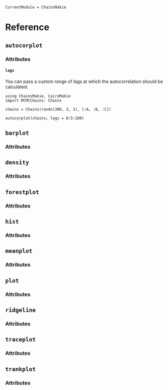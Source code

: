 ```@meta
CurrentModule = ChainsMakie
```

# Reference

## `autocorplot`

### Attributes

#### `lags`

You can pass a custom range of lags at which the autocorrelation should be calculated:

```@example
using ChainsMakie, CairoMakie 
import MCMCChains: Chains

chains = Chains(randn(300, 3, 3), [:A, :B, :C])

autocorplot(chains; lags = 0:5:100)
```

## `barplot`

### Attributes


## `density`

### Attributes


## `forestplot`

### Attributes


## `hist`

### Attributes


## `meanplot`

### Attributes


## `plot`

### Attributes


## `ridgeline`

### Attributes


## `traceplot`

### Attributes


## `trankplot`

### Attributes

